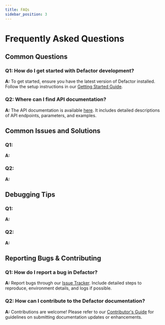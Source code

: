 ```yaml
---
title: FAQs
sidebar_position: 3
---
```


# Frequently Asked Questions

## Common Questions

### Q1: How do I get started with Defactor development?
**A:** To get started, ensure you have the latest version of Defactor installed. Follow the setup instructions in our [Getting Started Guide](link-to-getting-started).

### Q2: Where can I find API documentation?
**A:** The API documentation is available [here](link-to-api-docs). It includes detailed descriptions of API endpoints, parameters, and examples.


## Common Issues and Solutions

### Q1: 
**A:** 

### Q2: 
**A:** 

## Debugging Tips

### Q1: 
**A:** 

### Q2: 
**A:** 

## Reporting Bugs & Contributing

### Q1: How do I report a bug in Defactor?
**A:** Report bugs through our [Issue Tracker](link-to-issue-tracker). Include detailed steps to reproduce, environment details, and logs if possible.

### Q2: How can I contribute to the Defactor documentation?
**A:** Contributions are welcome! Please refer to our [Contributor's Guide](link-to-contributors-guide) for guidelines on submitting documentation updates or enhancements.